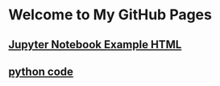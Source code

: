 # Welcome to My GitHub Pages
## [Jupyter Notebook Example HTML](DataMining-HW1-Kocak.html)
## [python code](DataMining-HW1-Kocak.ipynb)
